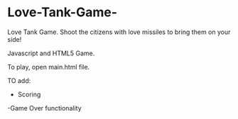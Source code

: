 Love-Tank-Game-
===============

Love Tank Game.  Shoot the citizens with love missiles to bring them on your side!

Javascript and HTML5 Game.

To play, open main.html file.

TO add:

- Scoring

-Game Over functionality
